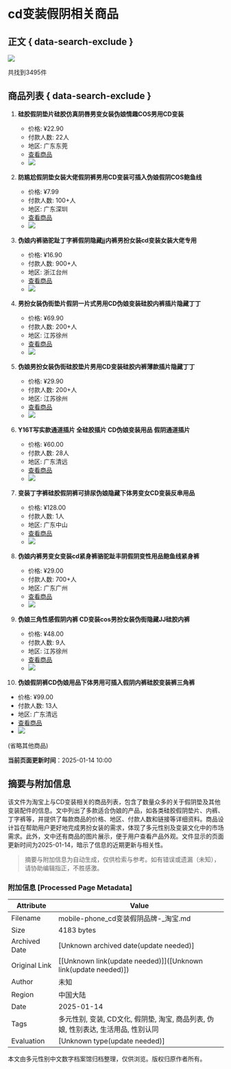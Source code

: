 # cd变装假阴相关商品

## 正文 { data-search-exclude }


![](https://gw.alicdn.com/imgextra/i1/O1CN01frdmVR1MsT6ck7WNX_!!6000000001490-2-tps-112-112.png)

共找到3495件

## 商品列表 { data-search-exclude }

1. **硅胶假阴垫片硅胶仿真阴唇男变女装伪娘情趣COS男用CD变装**
   - 价格: ¥22.90
   - 付款人数: 22人
   - 地区: 广东东莞
   - [查看商品](https://mobile-phone.taobao.com/detail/cf8f604cfe98fd967a65d22072122306.html)
   - ![](https://g-search2.alicdn.com/img/bao/uploaded/i4/i4/624420663/O1CN01DleAuk1GlhYcYKQ4r_!!624420663.jpg_.webp)

2. **防尴尬假阴垫女装大佬假阴裤男用CD变装可插入伪娘假阴COS鲍鱼线**
   - 价格: ¥7.99
   - 付款人数: 100+人
   - 地区: 广东深圳
   - [查看商品](https://mobile-phone.taobao.com/detail/8fc09fc809a75172e6d367dfd8b804b3.html)
   - ![](https://g-search3.alicdn.com/img/bao/uploaded/i4/i2/2200679562284/O1CN01yBV2Ca1Sk7XsySAiq_!!2200679562284.jpg_.webp)

3. **伪娘内裤骆驼趾丁字裤假阴隐藏jj内裤男扮女装cd变装女装大佬专用**
   - 价格: ¥16.90
   - 付款人数: 900+人
   - 地区: 浙江台州
   - [查看商品](https://mobile-phone.taobao.com/detail/1953ac08fb4005194fc3eac8f1566d3d.html)
   - ![](https://g-search2.alicdn.com/img/bao/uploaded/i4/i1/2208305255/O1CN01X5htJ91ogqIfLxvfz_!!2208305255.jpg_.webp)

4. **男扮女装伪街垫片假阴一片式男用CD伪娘变装硅胶内裤插片隐藏丁丁**
   - 价格: ¥69.90
   - 付款人数: 200+人
   - 地区: 江苏徐州
   - [查看商品](https://mobile-phone.taobao.com/detail/8c469209baf5f8cb3d42bff77a77a551.html)
   - ![](https://g-search3.alicdn.com/img/bao/uploaded/i4/i2/833194304/O1CN01AKHXEU1hfHRpXS81u_!!833194304.jpg_.webp)

5. **伪娘男扮女装伪街硅胶垫片男用CD变装硅胶内裤薄款插片隐藏丁丁**
   - 价格: ¥29.90
   - 付款人数: 200+人
   - 地区: 江苏徐州
   - [查看商品](https://mobile-phone.taobao.com/detail/e7b36f30f906b41f14c0310ab2333f16.html)
   - ![](https://g-search2.alicdn.com/img/bao/uploaded/i4/i1/833194304/O1CN01GC5sGk1hfHX7vxJbU_!!833194304.jpg_.webp)

6. **Y16T写实款通道插片 全硅胶插片 CD伪娘变装用品 假阴通道插片**
   - 价格: ¥60.00
   - 付款人数: 28人
   - 地区: 广东清远
   - [查看商品](https://mobile-phone.taobao.com/detail/78b7e4e4b78165f0e63b327718530f42.html)
   - ![](https://g-search3.alicdn.com/img/bao/uploaded/i4/i2/3497644947/O1CN01ZHBGL81mPmMMJxi12_!!3497644947.jpg_.webp)

7. **变装丁字裤硅胶假阴裤可排尿伪娘隐藏下体男变女CD变装反串用品**
   - 价格: ¥128.00
   - 付款人数: 1人
   - 地区: 广东中山
   - [查看商品](https://mobile-phone.taobao.com/detail/63db964225997c460c881b6a4b6b43d2.html)
   - ![](https://g-search2.alicdn.com/img/bao/uploaded/i4/i2/2656453902/O1CN0172GYR71ehA3Bft38X_!!2656453902.jpg_.webp)

8. **伪娘内裤男变女变装cd紧身裤骆驼趾丰阴假阴变性用品鲍鱼线紧身裤**
   - 价格: ¥29.00
   - 付款人数: 700+人
   - 地区: 广东广州
   - [查看商品](https://mobile-phone.taobao.com/detail/e7e3a8b81c3c92df2fa4ec4b644dd4a8.html)
   - ![](https://g-search2.alicdn.com/img/bao/uploaded/i4/i2/3700851994/O1CN01PUUoWa1QbIVBdM327_!!0-item_pic.jpg_.webp)

9. **伪娘三角性感假阴内裤 CD变装cos男扮女装伪街隐藏JJ硅胶内裤**
   - 价格: ¥48.00
   - 付款人数: 9人
   - 地区: 江苏徐州
   - [查看商品](https://mobile-phone.taobao.com/detail/c0e433687ff68a5b7c5cce1a177e9d7e.html)
   - ![](https://g-search3.alicdn.com/img/bao/uploaded/i4/i2/833194304/O1CN01t3lJab1hfHgQzFUo9_!!833194304.jpg_.webp)

10. **伪娘假阴裤CD伪娘用品下体男用可插入假阴内裤硅胶变装裤三角裤**
   - 价格: ¥99.00
   - 付款人数: 13人
   - 地区: 广东清远
   - [查看商品](https://mobile-phone.taobao.com/detail/9569728a8f492a5b8435772d69d180a1.html)
   - ![](https://g-search3.alicdn.com/img/bao/uploaded/i4/i1/2656453902/O1CN0194aNiY1ehARMfksK4_!!2656453902.jpg_.webp)

(省略其他商品)

**当前页面更新时间**：2025-01-14 10:00
<!-- tcd_original_link https://mobile-phone.taobao.com/chanpin/1ef6d9c2341de94b15178c6aa0c529d9.html -->


## 摘要与附加信息

<!-- tcd_abstract -->
该文件为淘宝上与CD变装相关的商品列表，包含了数量众多的关于假阴垫及其他变装配件的信息。文中列出了多款适合伪娘的产品，如各类硅胶假阴垫片、内裤、丁字裤等，并提供了每款商品的价格、地区、付款人数和链接等详细资料。商品设计旨在帮助用户更好地完成男扮女装的需求，体现了多元性别及变装文化中的市场需求。此外，文中还有商品的图片展示，便于用户查看产品外观。文件显示的页面更新时间为2025-01-14，暗示了信息的近期更新与相关性。
<!-- tcd_abstract_end -->

> 摘要与附加信息为自动生成，仅供检索与参考。如有错误或遗漏（未知），请协助编辑指正，不胜感激。

### 附加信息 [Processed Page Metadata]

| Attribute       | Value                                  |
|-----------------|----------------------------------------|
| Filename        | mobile-phone_cd变装假阴品牌-_淘宝.md                             |
| Size            | 4183 bytes                           |
| Archived Date   | [Unknown archived date(update needed)]                             |
| Original Link   | [[Unknown link(update needed)]]([Unknown link(update needed)])                       |
| Author          | 未知                               |
| Region          | 中国大陆                               |
| Date            | 2025-01-14                                 |
| Tags            | 多元性别, 变装, CD文化, 假阴垫, 淘宝, 商品列表, 伪娘, 性别表达, 生活用品, 性别认同                                 |
| Evaluation            | [Unknown type(update needed)]                                 |
<!-- tcd_table_end -->

本文由多元性别中文数字档案馆归档整理，仅供浏览。版权归原作者所有。
